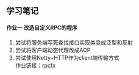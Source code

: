 **学习笔记**
-----------
#### 作业一 改造自定义RPC的程序 
1. 尝试将服务端写死查找接口实现类变成泛型和反射 <br>
2. 尝试将客户端动态代理改成AOP <br>
3. 尝试使用Netty+HTTP作为client端传输方式 <br>
作业链接：[rpcfx](https://github.com/wuudongdong/rpcfx)